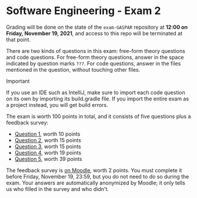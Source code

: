 # Software Engineering - Exam 2

Grading will be done on the state of the `exam-GASPAR` repository at **12:00 on Friday, November 19, 2021**, and access to this repo will be terminated at that point.

There are two kinds of questions in this exam: free-form theory questions and code questions.
For free-form theory questions, answer in the space indicated by question marks `???`.
For code questions, answer in the files mentioned in the question, without touching other files.

> [!IMPORTANT]
> If you use an IDE such as IntelliJ, make sure to import each code question on its own
> by importing its build.gradle file. If you import the entire exam as a project instead, you will get build errors.

The exam is worth 100 points in total, and it consists of five questions plus a feedback survey:
- [Question 1](Q1.md), worth 10 points
- [Question 2](Q2.md), worth 15 points
- [Question 3](Q3.md), worth 15 points
- [Question 4](Q4/README.md), worth 19 points
- [Question 5](Q5/README.md), worth 39 points

The feedback survey is [on Moodle](https://moodle.epfl.ch/mod/questionnaire/view.php?id=1182061), worth 2 points.
You must complete it before Friday, November 19, 23:59, but you do not need to do so during the exam.
Your answers are automatically anonymized by Moodle; it only tells us who filled in the survey and who didn't.
